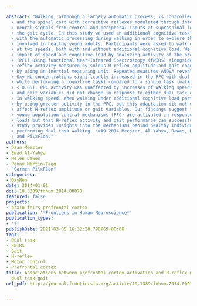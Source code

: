 ---
abstract: "Walking, although a largely automatic process, is controlled by the cortex\
  \ and the spinal cord with corrective reflexes modulated through integration of\
  \ neural signals from central and peripheral inputs at supraspinal level throughout\
  \ the gait cycle. In this study we used an additional cognitive task to interfere\
  \ with the automatic processing during walking in order to explore the neural mechanisms\
  \ involved in healthy young adults. Participants were asked to walk on a treadmill\
  \ at two speeds, both with and without additional cognitive load. We evaluated the\
  \ impact of speed and cognitive load by analyzing activity of the prefrontal cortex\
  \ (PFC) using functional Near-Infrared Spectroscopy (fNIRS) alongside spinal cord\
  \ reflex activity measured by soleus H-reflex amplitude and gait changes obtained\
  \ by using an inertial measuring unit. Repeated measures ANOVA revealed that fNIRS\
  \ Oxy-Hb concentrations signiflcantly increased in the PFC with dual task (walking\
  \ while performing a cognitive task) compared to a single task (walking only; p\
  \ < 0.05). PFC activity was unaffected by increases of walking speed. H-reflex amplitude\
  \ and gait variables did not change in response to either dual task or increases\
  \ in walking speed. When walking under additional cognitive load participants adapted\
  \ by using greater activity in the PFC, but this adaptation did not detrimentally\
  \ affect H-reflex amplitude or gait variables. Our findings suggest that in a healthy\
  \ young population central mechanisms (PFC) are activated in response to cognitive\
  \ loads but that H-reflex activity and gait performance can successfully be maintained.This\
  \ study provides insights into the mechanisms behind healthy individuals safely\
  \ performing dual task walking. \xA9 2014 Meester, Al-Yahya, Dawes, Martin-Fagg\
  \ and Pi\xF1on."
authors:
- Daan Meester
- Emad Al-Yahya
- Helen Dawes
- Penny Martin-Fagg
- "Carmen Pi\xF1on"
categories:
- OxyMon
date: 2014-01-01
doi: 10.3389/fnhum.2014.00078
featured: false
projects:
- brain-fnirs-prefrontal-cortex
publication: '*Frontiers in Human Neuroscience*'
publication_types:
- '2'
publishDate: 2021-03-05 16:32:20.798769+00:00
tags:
- Dual task
- FNIRS
- Gait
- H-reflex
- Motor control
- Prefrontal cortex
title: Associations between prefrontal cortex activation and H-reflex modulation during
  dual task gait
url_pdf: http://journal.frontiersin.org/article/10.3389/fnhum.2014.00078/abstract

---
